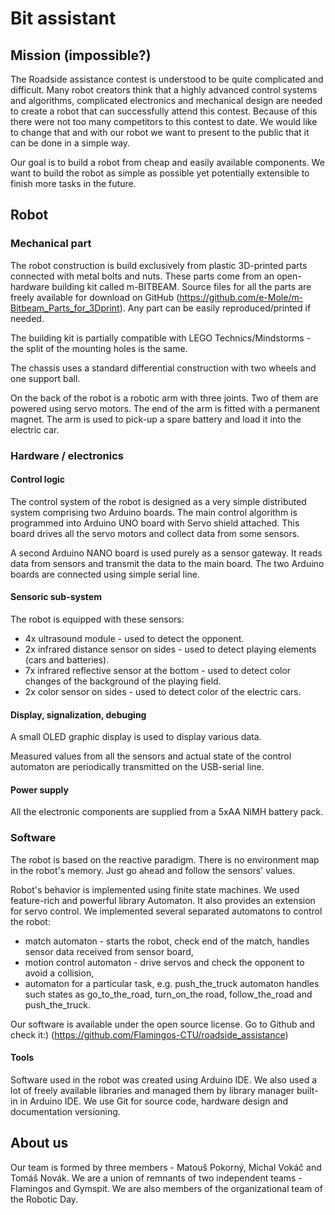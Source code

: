 # Bit assistant

## Mission (impossible?)

The Roadside assistance contest is understood to be quite complicated and difficult.
Many robot creators think that a highly advanced control systems and algorithms, complicated electronics and mechanical design are needed to create a robot that can successfully attend this contest. Because of this there were not too many competitors to this contest to date.
We would like to change that and with our robot we want to present to the public that it can be done in a simple way.

Our goal is to build a robot from cheap and easily available components.
We want to build the robot as simple as possible yet potentially extensible to finish more tasks in the future.

## Robot

### Mechanical part

The robot construction is build exclusively from plastic 3D-printed parts connected with metal bolts and nuts.
These parts come from an open-hardware building kit called m-BITBEAM.
Source files for all the parts are freely available for download on GitHub (https://github.com/e-Mole/m-Bitbeam_Parts_for_3Dprint).
Any part can be easily reproduced/printed if needed.

The building kit is partially compatible with LEGO Technics/Mindstorms - the split of the mounting holes is the same.

The chassis uses a standard differential construction with two wheels and one support ball.

On the back of the robot is a robotic arm with three joints. Two of them are powered using servo motors. The end of the arm is fitted with a permanent magnet.
The arm is used to pick-up a spare battery and load it into the electric car.

### Hardware / electronics

#### Control logic

The control system of the robot is designed as a very simple distributed system comprising two Arduino boards.
The main control algorithm is programmed into Arduino UNO board with Servo shield attached.
This board drives all the servo motors and collect data from some sensors.

A second Arduino NANO board is used purely as a sensor gateway. It reads data from sensors and transmit the data to the main board.
The two Arduino boards are connected using simple serial line.

#### Sensoric sub-system

The robot is equipped with these sensors:
- 4x ultrasound module - used to detect the opponent.
- 2x infrared distance sensor on sides - used to detect playing elements (cars and batteries).
- 7x infrared reflective sensor at the bottom - used to detect color changes of the background of the playing field.
- 2x color sensor on sides - used to detect color of the electric cars.

#### Display, signalization, debuging

A small OLED graphic display is used to display various data.

Measured values from all the sensors and actual state of the control automaton are periodically transmitted on the USB-serial line.

#### Power supply

All the electronic components are supplied from a 5xAA NiMH battery pack.

### Software

The robot is based on the reactive paradigm. There is no environment map in the robot's memory. Just go ahead and follow the sensors' values.

Robot's behavior is implemented using finite state machines. We used feature-rich and powerful library Automaton. It also provides an extension for servo control. We implemented several separated automatons to control the robot:
* match automaton - starts the robot, check end of the match, handles sensor data received from sensor board,
* motion control automaton - drive servos and check the opponent to avoid a collision,
* automaton for a particular task, e.g. push_the_truck automaton handles such states as go_to_the_road, turn_on_the road, follow_the_road and push_the_truck.

Our software is available under the open source license. Go to Github and check it:) (https://github.com/Flamingos-CTU/roadside_assistance)

#### Tools

Software used in the robot was created using Arduino IDE. We also used a lot of freely available libraries and managed them by library manager built-in in Arduino IDE. We use Git for source code, hardware design and documentation versioning.

## About us

Our team is formed by three members - Matouš Pokorný, Michal Vokáč and Tomáš Novák.
We are a union of remnants of two independent teams - Flamingos and Gymspit.
We are also members of the organizational team of the Robotic Day.

